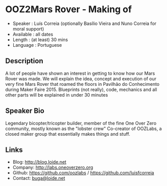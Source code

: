 OOZ2Mars Rover - Making of
==========================

* Speaker   : Luís Correia (optionally Basílio Vieira and Nuno Correia for moral support)
* Available : all dates 
* Length    : (at least) 30 mins
* Language  : Portuguese

Description
-----------

A lot of people have shown an interest in getting to know how our Mars Rover was made.
We will explain the idea, concept and execution of our very fine Mars Rover that roamed the floors in Pavilhão do Conhecimento during Maker Faire 2015. 
Blueprints (not really), code, mechanics and all other parts will be explained in under 30 minutes

Speaker Bio
-----------
Legendary bicopter/tricopter builder, member of the fine One Over Zero community, mostly known as the "lobster crew"
Co-creator of OOZLabs, a closed maker group that essentially makes things and stuff.

Links
-----

* Blog: http://blog.loide.net
* Company: http://labs.oneoverzero.org
* Github: https://github.com/oozlabs / https://github.com/luisfcorreia
* Contact: buga@loide.net